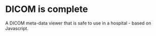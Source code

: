 # DICOM is complete

A DICOM meta-data viewer that is safe to use in a hospital - based on Javascript.

